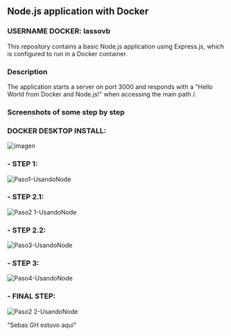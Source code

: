 ## Node.js application with Docker

### USERNAME DOCKER: lassovb

This repository contains a basic Node.js application using Express.js, which is configured to run in a Docker container.

### Description

The application starts a server on port 3000 and responds with a "Hello World from Docker and Node.js!" when accessing the main path /.

### Screenshots of some step by step

### DOCKER DESKTOP INSTALL:
![imagen](https://github.com/user-attachments/assets/21114a29-f36a-4a23-962f-722b38bbd94b)


### - STEP 1:
![Paso1-UsandoNode](https://github.com/user-attachments/assets/ca566528-5a2a-4c95-bbfb-e465ad5aca98)

### - STEP 2.1:
![Paso2 1-UsandoNode](https://github.com/user-attachments/assets/9b3d625f-58c6-4792-bdcb-c003d36168b1)

### - STEP 2.2:
![Paso3-UsandoNode](https://github.com/user-attachments/assets/f3b06bfa-ab99-41a8-8792-99f9a73b36cc)

### - STEP 3:
![Paso4-UsandoNode](https://github.com/user-attachments/assets/957e5425-8766-4bd6-bbbb-a02c8e9fe74a)

### - FINAL STEP:
![Paso2 2-UsandoNode](https://github.com/user-attachments/assets/5f09d322-47d8-4c99-9859-e2c0686a9cdd)


"Sebas GH estuvo aqui"